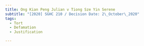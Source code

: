 ```yaml
---
title: Ong Kian Peng Julian v Tiong Sze Yin Serene
subtitle: "[2020] SGHC 210 / Decision Date: 2\_October\_2020"
tags:
  - Tort
  - Defamation
  - Justification

---
```

